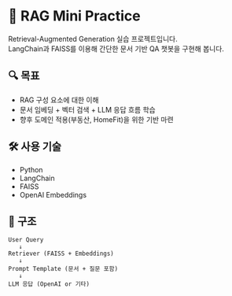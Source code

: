 # 🧠 RAG Mini Practice

Retrieval-Augmented Generation 실습 프로젝트입니다.  
LangChain과 FAISS를 이용해 간단한 문서 기반 QA 챗봇을 구현해 봅니다.

## 🔍 목표
- RAG 구성 요소에 대한 이해
- 문서 임베딩 + 벡터 검색 + LLM 응답 흐름 학습
- 향후 도메인 적용(부동산, HomeFit)을 위한 기반 마련

## 🛠 사용 기술
- Python
- LangChain
- FAISS
- OpenAI Embeddings

## 📁 구조

```plaintext
User Query
   ↓
Retriever (FAISS + Embeddings)
   ↓
Prompt Template (문서 + 질문 포함)
   ↓
LLM 응답 (OpenAI or 기타)

